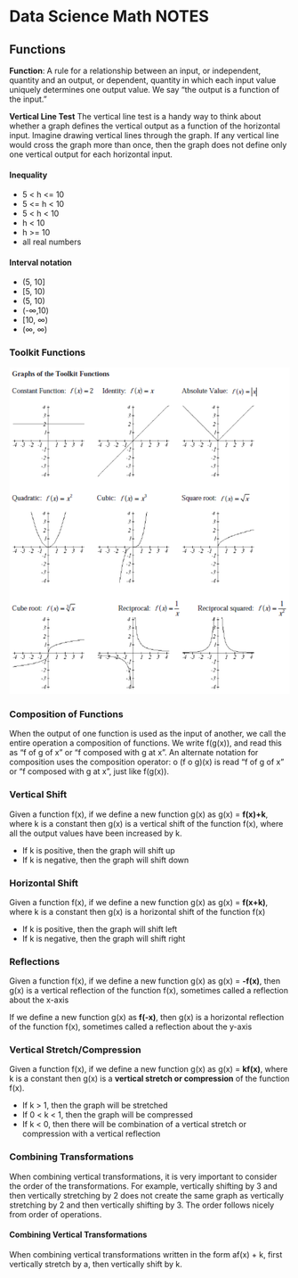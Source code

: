 # Data Science Math NOTES

## Functions

**Function**: A rule for a relationship between an input, or independent, quantity and an output, or dependent, quantity in which each input value uniquely determines one output value. We say “the output is a function of the input.”

**Vertical Line Test**
The vertical line test is a handy way to think about whether a graph defines the vertical output as a function of the horizontal input. Imagine drawing vertical lines through the graph. If any vertical line would cross the graph more than once, then the graph does not define only one vertical output for each horizontal input.

#### Inequality                       

- 5 < h <= 10
- 5 <= h < 10
- 5 < h < 10
- h < 10
- h >= 10
- all real numbers

#### Interval notation

- (5, 10]
- [5, 10)
- (5, 10)
- (-∞,10)
- [10, ∞)
- (∞, ∞)

### Toolkit Functions

![Graphs of basic functions that you should know on sight.](https://github.com/betsyrosalen/datascienceNOTES/blob/master/Graphs%20of%20the%20Toolkit%20Functions.PNG "Toolkit Functions")

### Composition of Functions
When the output of one function is used as the input of another, we call the entire operation a composition of functions. We write f(g(x)), and read this as “f of g of x” or “f composed with g at x”.
An alternate notation for composition uses the composition operator: o
(f o g)(x) is read “f of g of x” or “f composed with g at x”, just like f(g(x)).

### Vertical Shift
Given a function f(x), if we define a new function g(x) as g(x) = **f(x)+k**, where k is a constant
then g(x) is a vertical shift of the function f(x), where all the output values have been increased by k.

- If k is positive, then the graph will shift up
- If k is negative, then the graph will shift down

### Horizontal Shift
Given a function f(x), if we define a new function g(x) as g(x) = **f(x+k)**, where k is a constant
then g(x) is a horizontal shift of the function f(x)

- If k is positive, then the graph will shift left
- If k is negative, then the graph will shift right

### Reflections
Given a function f(x), if we define a new function g(x) as g(x) = **-f(x)**,
then g(x) is a vertical reflection of the function f(x), sometimes called a reflection about the x-axis

If we define a new function g(x) as **f(-x)**,
then g(x) is a horizontal reflection of the function f(x), sometimes called a reflection about the y-axis

### Vertical Stretch/Compression
Given a function f(x), if we define a new function g(x) as g(x) = **kf(x)**, where k is a constant
then g(x) is a **vertical stretch or compression** of the function f(x).

- If k > 1, then the graph will be stretched
- If 0 < k < 1, then the graph will be compressed
- If k < 0, then there will be combination of a vertical stretch or compression with a vertical reflection

### Combining Transformations
When combining vertical transformations, it is very important to consider the order of the transformations. For example, vertically shifting by 3 and then vertically stretching by 2 does not create the same graph as vertically stretching by 2 and then vertically shifting by 3. The order follows nicely from order of operations.

#### Combining Vertical Transformations
When combining vertical transformations written in the form af(x) + k,
first vertically stretch by a, then vertically shift by k.
